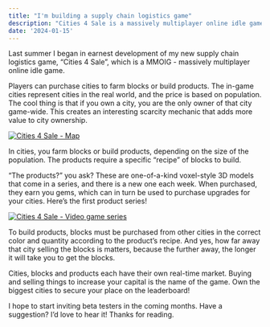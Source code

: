 ```yaml
---
title: "I'm building a supply chain logistics game"
description: "Cities 4 Sale is a massively multiplayer online idle game I'm working on"
date: '2024-01-15'
---
```


Last summer I began in earnest development of my new supply chain logistics game, “Cities 4 Sale”, which is a MMOIG - massively multiplayer online idle game.

Players can purchase cities to farm blocks or build products. The in-game cities represent cities in the real world, and the price is based on population. The cool thing is that if you own a city, you are the only owner of that city game-wide. This creates an interesting scarcity mechanic that adds more value to city ownership.

[![Cities 4 Sale - Map](/images/posts/building-a-game/map-screen.png)](https://inorganik.net/images/posts/building-a-game/map-screen.png)

In cities, you farm blocks or build products, depending on the size of the population. The products require a specific “recipe” of blocks to build. 

“The products?” you ask? These are one-of-a-kind voxel-style 3D models that come in a series, and there is a new one each week. When purchased, they earn you gems, which can in turn be used to purchase upgrades for your cities. Here’s the first product series!

[![Cities 4 Sale - Video game series](/images/posts/building-a-game/first-product-series.png)](https://inorganik.net/images/posts/building-a-game/first-product-series.png)

To build products, blocks must be purchased from other cities in the correct color and quantity according to the product’s recipe. And yes, how far away that city selling the blocks is matters, because the further away, the longer it will take you to get the blocks.

Cities, blocks and products each have their own real-time market. Buying and selling things to increase your capital is the name of the game. Own the biggest cities to secure your place on the leaderboard!

I hope to start inviting beta testers in the coming months. Have a suggestion? I’d love to hear it! Thanks for reading.